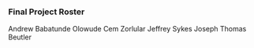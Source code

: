 ### Final Project Roster

Andrew Babatunde Olowude
Cem Zorlular
Jeffrey Sykes
Joseph Thomas Beutler
